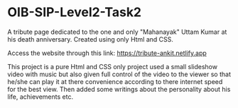 # OIB-SIP-Level2-Task2
A tribute page dedicated to the one and only "Mahanayak" Uttam Kumar at his death anniversary. Created using only Html and CSS.

Access the website through this link: https://tribute-ankit.netlify.app

This project is a pure Html and CSS only project used a small slideshow video with music but also given full control of the video to the viewer so that he/she can play it at there convenience according to there internet speed for the best view. Then added some writings about the personality about his life, achievements etc.
